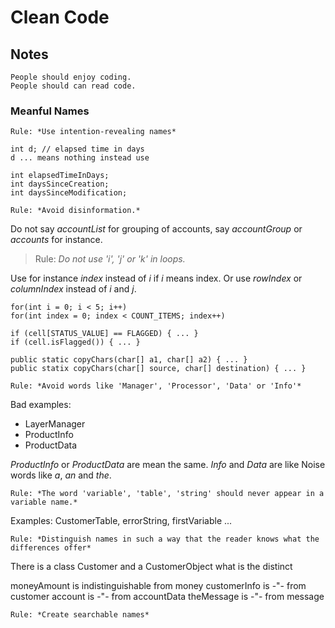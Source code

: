 # Clean Code

## Notes

    People should enjoy coding.
    People should can read code.

### Meanful Names

    Rule: *Use intention-revealing names*

~~~
int d; // elapsed time in days
d ... means nothing instead use

int elapsedTimeInDays;
int daysSinceCreation;
int daysSinceModification;
~~~

    Rule: *Avoid disinformation.*

Do not say *accountList* for grouping of accounts, say *accountGroup* or *accounts* for instance.

> Rule: *Do not use 'i', 'j' or 'k' in loops.*

Use for instance *index* instead of *i* if *i* means index.
Or use *rowIndex* or *columnIndex* instead of *i* and *j*.

~~~
for(int i = 0; i < 5; i++)
for(int index = 0; index < COUNT_ITEMS; index++)

if (cell[STATUS_VALUE] == FLAGGED) { ... }
if (cell.isFlagged()) { ... }

public static copyChars(char[] a1, char[] a2) { ... }
public statix copyChars(char[] source, char[] destination) { ... }
~~~

    Rule: *Avoid words like 'Manager', 'Processor', 'Data' or 'Info'*
 
Bad examples:
  - LayerManager
  - ProductInfo
  - ProductData

*ProductInfo* or *ProductData* are mean the same.
*Info* and *Data* are like Noise words like *a*, *an* and *the*.

    Rule: *The word 'variable', 'table', 'string' should never appear in a variable name.*

Examples: CustomerTable, errorString, firstVariable ...

    Rule: *Distinguish names in such a way that the reader knows what the differences offer*

There is a class Customer and a CustomerObject what is the distinct

moneyAmount is indistinguishable from money
customerInfo is -"- from customer
account is -"- from accountData
theMessage is -"- from message

    Rule: *Create searchable names*

